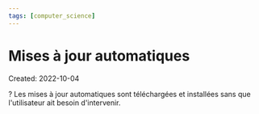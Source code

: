 ```yaml
---
tags: [computer_science] 
---
```

# Mises à jour automatiques
Created: 2022-10-04

?
Les mises à jour automatiques sont téléchargées et installées sans que l'utilisateur ait besoin d'intervenir.
<!--SR:!2023-08-12,188,250-->